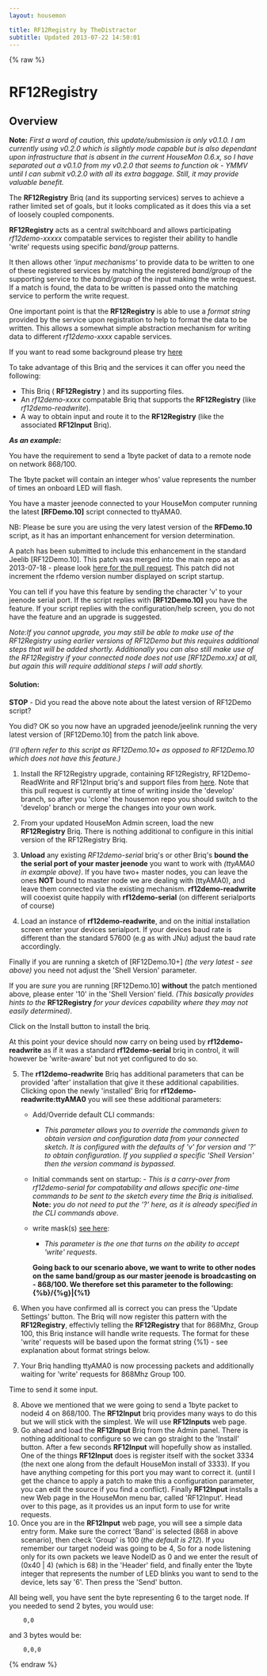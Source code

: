 ```yaml
---
layout: housemon

title: RF12Registry by TheDistractor
subtitle: Updated 2013-07-22 14:50:01
---
```

 
{% raw %}

# RF12Registry 
  


## Overview
**Note:** *First a word of caution, this update/submission is only v0.1.0. I am currently using v0.2.0 which is slightly mode capable but is also dependant upon infrastructure that is absent in the current HouseMon 0.6.x, so I have separated out a v0.1.0 from my v0.2.0 that seems to function ok - YMMV until I can submit v0.2.0 with all its extra baggage. Still, it may provide valuable benefit.*
  
The **RF12Registry** Briq (and its supporting services) serves to achieve a rather limited set of goals, but it looks complicated as it does this via a set of loosely coupled components. 
  
**RF12Registry** acts as a central switchboard and allows participating *rf12demo-xxxxx* compatable services to register their ability to handle 'write' requests using specific *band/group* patterns. 

It then allows other *'input mechanisms'* to provide data to be written to one of these registered services by matching the registered *band/group* of the supporting service to the *band/group* of the input making the write request. If a match is found, the data to be written is passed onto the matching service to perform the write request.
  
One important point is that the **RF12Registry** is able to use a *format string* provided by the service upon registration to help to format the data to be written. This allows a somewhat simple abstraction mechanism for writing data to different *rf12demo-xxxx* 
capable services.

If you want to read some background please try [here](rf12registry-background.html)



To take advantage of this Briq and the services it can offer you need the following:

  - This Briq ( **RF12Registry** ) and its supporting files.
  - An *rf12demo-xxxx* compatable Briq that supports the **RF12Registry**
    (like *rf12demo-readwrite*).
  - A way to obtain input and route it to the **RF12Registry** (like the associated **RF12Input** Briq).

***As an example:*** 

You have the requirement to send a 1byte packet of data to a remote node on network 868/100. 

The 1byte packet will contain an integer whos' value represents the number of times an onboard LED will flash.

You have a master jeenode connected to your HouseMon computer running the latest **\[RFDemo.10\]** script connected to ttyAMA0. 


NB: Please be sure you are using the very latest version of the **RFDemo.10** script, as it has an important enhancement for version determination.
  
A patch has been submitted to include this enhancement in the standard Jeelib \[RF12Demo.10\]. This patch was merged into the main repo as at 2013-07-18 - please look [here for the pull request](https://github.com/jcw/jeelib/pull/51). This patch did not increment the rfdemo version number displayed on script startup.
  
You can tell if you have this feature by sending the character 'v' to your jeenode serial port. If the script replies with **\[RF12Demo.10\]** you have the feature. If your script replies with the configuration/help screen, you do not have the feature and an upgrade is suggested.
 
*Note:If you cannot upgrade, you may still be able to make use of the RF12Registry using earlier versions of RF12Demo but this requires additional steps that will be added shortly. Additionally you can also still make use of the RF12Registry if your connected 
node does not use \[RF12Demo.xx\] at all, but again this will require additional steps I will add shortly.*



#### Solution:

**STOP** - Did you read the above note about the latest version of RF12Demo script? 

You did? OK so you now have an upgraded jeenode/jeelink running the very latest version of \[RF12Demo.10\] from the patch link above.

*(I'll oftern refer to this script as RF12Demo.10+ as opposed to RF12Demo.10 which does not have this feature.)*

1. Install the RF12Registry upgrade, containing RF12Registry, RF12Demo-ReadWrite and RF12Input briq's and support files from [here](https://github.com/jcw/housemon/pull/70). Note that this pull request is currently at time of writing inside the 'develop' branch, so after you 'clone' the housemon repo you should switch to the 'develop' branch or merge the changes into your own work.

2. From your updated HouseMon Admin screen, load the new **RF12Registry** Briq. There is nothing additional to configure in this initial version of the RF12Registry Briq.
3. **Unload** any existing *RF12demo-serial* briq's or other Briq's **bound the the serial port of your master jeenode** you want to work with *(ttyAMA0 in example above)*. If you have two+ master nodes, you can leave the ones **NOT** bound to master node we are dealing with (ttyAMA0), and leave them connected via the existing mechanism. **rf12demo-readwrite** will cooexist quite happily with **rf12demo-serial** (on different serialports of course)
4. Load an instance of **rf12demo-readwrite**, and on the initial installation screen enter your devices serialport. If your devices baud rate is different than the standard 57600 (e.g as with JNu) adjust the baud rate accordingly. 

Finally if you are running a sketch of \[RF12Demo.10+\] *(the very latest - see above)* you need not adjust the 'Shell Version' parameter.  

If you are *sure* you are running \[RF12Demo.10\] **without** the patch mentioned above, please enter '10' in the 'Shell Version' field. *(This basically provides hints to the* **RF12Registry** *for your devices capability where they may not easily determined)*.  
  
Click on the Install button to install the briq. 
  

At this point your device should now carry on being used by **rf12demo-readwrite** as if it was a standard **rf12demo-serial** briq in control, it will however be 'write-aware' but not yet configured to do so.

5. The **rf12demo-readwrite** Briq has additional parameters that can be provided 'after' installation that give it these additional capabilities.  
Clicking opon the newly 'installed' Briq for **rf12demo-readwrite:ttyAMA0** you will see these additional parameters:
      - Add/Override default CLI commands: 
        - *This parameter allows you to override the commands given to obtain version and configuration data from your connected sketch*. 
          *It is configured with the defaults of 'v' for version and '?' to obtain configuration*. 
          *If you supplied a specific 'Shell Version' then the version command is bypassed*.
      - Initial commands sent on startup:
       - *This is a carry-over from rf12demo-serial for compatability and allows specific one-time commands to be sent to the sketch every time the Briq is initialised.* **Note:** *you do not need to put the '?' here, as it is already specified in the CLI commands above*.
      - write mask(s) [see here](rf12registry-writemasks.html):
        - *This parameter is the one that turns on the ability to accept 'write' requests*. 
        
        **Going back to our scenario above, we want 
          to write to other nodes on the same band/group as our master jeenode is broadcasting on - 868/100. 
          We therefore set this parameter to the following: {%b}/{%g}|{%1}**
                                                                                                                                                                                                                                                  
6. When you have confirmed all is correct you can press the 'Update Settings' button. The Briq will now register this pattern with the **RF12Registry**, effectivly telling the **RF12Registry** that for 868Mhz, Group 100, this Briq instance will handle write requests. 
The format for these 'write' requests will be based upon the format string {%1} - see explanation about format strings below.

7. Your Briq handling ttyAMA0 is now processing packets and additionally waiting for 'write' requests for 868Mhz Group 100. 

Time to send it some input.

8. Above we mentioned that we were going to send a 1byte packet to nodeid 4 on 868/100. The **RF12Input** briq provides many ways to do this but we will stick with the simplest. We will use **RF12Inputs** web page.
9. Go ahead and load the **RF12Input** Briq from the Admin panel. There is nothing additional to configure so we can go straight to 
the 'Install' button. After a few seconds **RF12Input** will hopefully show as installed. One of the things **RF12Input** does is register 
itself with the socket 3334 (the next one along from the default HouseMon install of 3333). If you have anything competing for this port you may want to correct it. (until I get the chance to apply a patch to make this a configuration parameter, you can edit the source if you find a conflict). 
Finally **RF12Input** installs a new Web page in the HouseMon menu bar, called 'RF12Input'. Head over to this page, as it provides us an input form to use for write requests.
10. Once you are in the **RF12Input** web page, you will see a simple data entry form. Make sure the correct 'Band' is selected 
(868 in above scenario), then check 'Group' is 100 (*the default is 212*). If you remember our target nodeid was going to be 4, So for a node listening only for its own packets we leave NodeID as 0 and we enter the result of (0x40 | 4) (which is 68) in the 'Header' field, and finally enter the 1byte integer that represents the number of LED blinks you want to send to the device, lets say '6'. Then press the 'Send' button.

All being well, you have sent the byte representing 6 to the target node. If you needed to send 2 bytes, you would use:
<br/>

        0,0

and 3 bytes would be:

        0,0,0



{% endraw %}